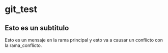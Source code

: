 # git_test
## Esto es un subtitulo

Esto es un mensaje en la rama principal y esto va a causar
un conflicto con la rama_conflicto.

